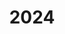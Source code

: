 ---
title: "2024"
collection: publications
permalink: /publication/2010-10-01-paper
excerpt: "<br/><img src='/images/2024-9.jpg' alt='www' width='200' height='100' style='float:left'>"
paperurl: ' '
citation: 'Yingjun Tian, Guoxin Fang, Renbo Su, Weiming Wang, Simeon Gill, Andrew Weightman, Charlie C.L. Wang. (2024). &quot;Function based sim-to-real learning for shape control of deformable free-form surfaces.&quot; <i>Robotics: Science and Systems Conference (RSS) </i>, 2024. '
---